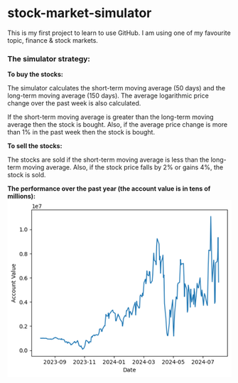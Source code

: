 # stock-market-simulator

This is my first project to learn to use GitHub. 
I am using one of my favourite topic, finance & stock markets.

### The simulator strategy:

**To buy the stocks:**

The simulator calculates the short-term moving average (50 days) and the long-term moving average (150 days).
The average logarithmic price change over the past week is also calculated.

If the short-term moving average is greater than the long-term moving average then the stock is bought. Also, if the average price change is more than 1% in the past week then the stock is bought.


**To sell the stocks:**

The stocks are sold if the short-term moving average is less than the long-term moving average. 
Also, if the stock price falls by 2% or gains 4%, the stock is sold.


**The performance over the past year (the account value is in tens of millions):**
![output.jpg](output.jpg)